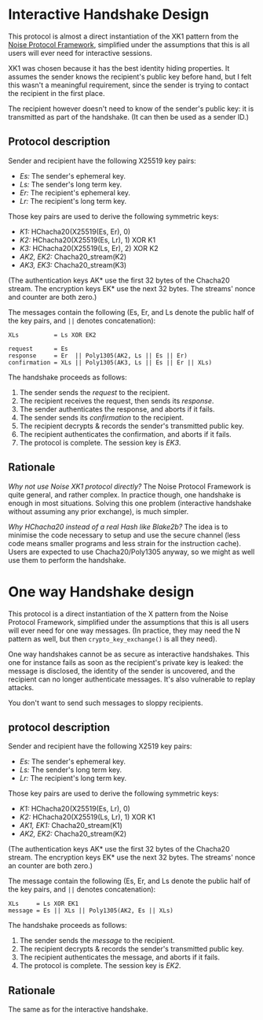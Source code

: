 Interactive Handshake Design
============================

This protocol is almost a direct instantiation of the XK1 pattern from
the [Noise Protocol Framework](https://noiseprotocol.org/), simplified
under the assumptions that this is all users will ever need for
interactive sessions.

XK1 was chosen because it has the best identity hiding properties.  It
assumes the sender knows the recipient's public key before hand, but I
felt this wasn't a meaningful requirement, since the sender is trying to
contact the recipient in the first place.

The recipient however doesn't need to know of the sender's public key:
it is transmitted as part of the handshake. (It can then be used as a
sender ID.)


Protocol description
--------------------

Sender and recipient have the following X25519 key pairs:

- _Es:_ The sender's ephemeral key.
- _Ls:_ The sender's long term key.
- _Er:_ The recipient's ephemeral key.
- _Lr:_ The recipient's long term key.

Those key pairs are used to derive the following symmetric keys:

- _K1:_ HChacha20(X25519(Es, Er), 0)
- _K2:_ HChacha20(X25519(Es, Lr), 1) XOR K1
- _K3:_ HChacha20(X25519(Ls, Er), 2) XOR K2
- _AK2, EK2:_ Chacha20_stream(K2)
- _AK3, EK3:_ Chacha20_stream(K3)

(The authentication keys AK* use the first 32 bytes of the Chacha20
stream. The encryption keys EK* use the next 32 bytes. The streams'
nonce and counter are both zero.)

The messages contain the following (Es, Er, and Ls denote the public
half of the key pairs, and `||` denotes concatenation):

    XLs          = Ls XOR EK2

    request      = Es
    response     = Er  || Poly1305(AK2, Ls || Es || Er)
    confirmation = XLs || Poly1305(AK3, Ls || Es || Er || XLs)

The handshake proceeds as follows:

1. The sender sends the _request_ to the recipient.
2. The recipient receives the request, then sends its _response_.
3. The sender authenticates the response, and aborts if it fails.
4. The sender sends its _confirmation_ to the recipient.
5. The recipient decrypts & records the sender's transmitted public key.
6. The recipient authenticates the confirmation, and aborts if it fails.
7. The protocol is complete. The session key is _EK3_.


Rationale
---------

_Why not use Noise XK1 protocol directly?_ The Noise Protocol Framework
is quite general, and rather complex.  In practice though, one handshake
is enough in most situations.  Solving this one problem (interactive
handshake without assuming any prior exchange), is much simpler.

_Why HChacha20 instead of a real Hash like Blake2b?_ The idea is to
minimise the code necessary to setup and use the secure channel (less
code means smaller programs and less strain for the instruction cache).
Users are expected to use Chacha20/Poly1305 anyway, so we might as well
use them to perform the handshake.


One way Handshake design
========================

This protocol is a direct instantiation of the X pattern from the Noise
Protocol Framework, simplified under the assumptions that this is all
users will ever need for one way messages. (In practice, they may need
the N pattern as well, but then `crypto_key_exchange()` is all they
need).

One way handshakes cannot be as secure as interactive handshakes. This
one for instance fails as soon as the recipient's private key is leaked:
the message is disclosed, the identity of the sender is uncovered, and
the recipient can no longer authenticate messages.  It's also vulnerable
to replay attacks.

You don't want to send such messages to sloppy recipients.


protocol description
--------------------

Sender and recipient have the following X2519 key pairs:

- _Es:_ The sender's ephemeral key.
- _Ls:_ The sender's long term key.
- _Lr:_ The recipient's long term key.

Those key pairs are used to derive the following symmetric keys:

- _K1:_ HChacha20(X25519(Es, Lr), 0)
- _K2:_ HChacha20(X25519(Ls, Lr), 1) XOR K1
- _AK1, EK1:_ Chacha20_stream(K1)
- _AK2, EK2:_ Chacha20_stream(K2)

(The authentication keys AK* use the first 32 bytes of the Chacha20
stream. The encryption keys EK* use the next 32 bytes. The streams'
nonce an counter are both zero.)

The message contain the following (Es, Er, and Ls denote the public half
of the key pairs, and `||` denotes concatenation):

    XLs     = Ls XOR EK1
    message = Es || XLs || Poly1305(AK2, Es || XLs)

The handshake proceeds as follows:

1. The sender sends the _message_ to the recipient.
2. The recipient decrypts & records the sender's transmitted public key.
3. The recipient authenticates the message, and aborts if it fails.
4. The protocol is complete. The session key is _EK2_.


Rationale
---------

The same as for the interactive handshake.
